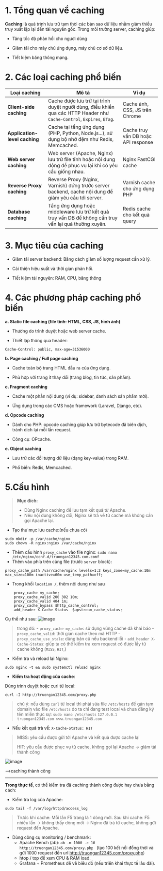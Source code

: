 # 1. Tổng quan về caching
**Caching** là quá trình lưu trữ tạm thời các bản sao dữ liệu nhằm giảm thiểu truy xuất lặp lại đến tài nguyên gốc. Trong môi trường server, caching giúp:

- Tăng tốc độ phản hồi cho người dùng

- Giảm tải cho máy chủ ứng dụng, máy chủ cơ sở dữ liệu.

- Tiết kiệm băng thông mạng.
# 2. Các loại caching phổ biến
| Loại caching                  | Mô tả                                                                                                                 | Ví dụ                               |
| ----------------------------- | --------------------------------------------------------------------------------------------------------------------- | ----------------------------------- |
| **Client-side caching**       | Cache được lưu trữ tại trình duyệt người dùng, điều khiển qua các HTTP Header như `Cache-Control`, `Expires`, `ETag`. | Cache ảnh, CSS, JS trên Chrome      |
| **Application-level caching** | Cache tại tầng ứng dụng (PHP, Python, Node.js...), sử dụng bộ nhớ đệm như Redis, Memcached.                           | Cache truy vấn DB hoặc API response |
| **Web server caching**        | Web server (Apache, Nginx) lưu trữ file tĩnh hoặc nội dung động để phục vụ lại khi có yêu cầu giống nhau.             | Nginx FastCGI cache                 |
| **Reverse Proxy caching**     | Reverse Proxy (Nginx, Varnish) đứng trước server backend, cache nội dung để giảm yêu cầu tới server.                  | Varnish cache cho ứng dụng PHP      |
| **Database caching**          | Tầng ứng dụng hoặc middleware lưu trữ kết quả truy vấn DB để không cần truy vấn lại quá thường xuyên.                 | Redis cache cho kết quả query       |

# 3. Mục tiêu của caching
- Giảm tải server backend: Bằng cách giảm số lượng request cần xử lý.

- Cải thiện hiệu suất và thời gian phản hồi.

- Tiết kiệm tài nguyên: RAM, CPU, băng thông

# 4. Các phương pháp caching phổ biến
**a. Static file caching (file tĩnh: HTML, CSS, JS, hình ảnh)**
- Thường do trình duyệt hoặc web server cache.

- Thiết lập thông qua header:

`Cache-Control: public, max-age=31536000`

**b. Page caching / Full page caching**
- Cache toàn bộ trang HTML đầu ra của ứng dụng.

- Phù hợp với trang ít thay đổi (trang blog, tin tức, sản phẩm).

**c. Fragment caching**
- Cache một phần nội dung (ví dụ: sidebar, danh sách sản phẩm mới).

- Ứng dụng trong các CMS hoặc framework (Laravel, Django, etc).

**d. Opcode caching**
- Dành cho PHP: opcode caching giúp lưu trữ bytecode đã biên dịch, tránh dịch lại mỗi lần request.

- Công cụ: OPcache.

**e. Object caching**
- Lưu trữ các đối tượng dữ liệu (dạng key-value) trong RAM.

- Phổ biến: Redis, Memcached.

# 5.Cấu hình
> **Mục đích:**
> - Dùng Nginx caching để lưu tạm kết quả từ Apache.
> - Nếu nội dung không đổi, Nginx sẽ trả về từ cache mà không cần gọi Apache lại.
  
- Tạo thư mục lưu cache:(nếu chưa có)
```
sudo mkdir -p /var/cache/nginx
sudo chown -R nginx:nginx /var/cache/nginx
```
- Thêm cấu hình `proxy_cache` vào file nginx:
`sudo nano /etc/nginx/conf.d/truongan12345.com.conf
`
- Thêm vào phía trên cùng file (trước `server` block):
```
proxy_cache_path /var/cache/nginx levels=1:2 keys_zone=my_cache:10m max_size=100m inactive=60m use_temp_path=off;
```
- Trong khối `location /`, thêm nội dung như sau
```
    proxy_cache my_cache;
    proxy_cache_valid 200 302 10m;
    proxy_cache_valid 404 1m;
    proxy_cache_bypass $http_cache_control;
    add_header X-Cache-Status  $upstream_cache_status;
```

Cụ thể như sau:
![image](https://github.com/user-attachments/assets/d0fc9357-7b8a-4228-9dbc-6c5344cc94b2)

> trong đó:
    - `proxy_cache my_cache`: sử dụng vùng cache đã khai báo
    - `proxy_cache_valid`: thời gian cache theo mã HTTP
    - `proxy_cache_use_stale`: dùng bản cũ nếu backend lỗi
    - `add_header X-Cache-Status`: giúp ta có thể kiểm tra xem request có được lấy từ cache không (`MISS`, `HIT`,)

- Kiểm tra và reload lại Nginx:
```
sudo nginx -t && sudo systemctl reload nginx
```

- **Kiểm tra hoạt động của cache**:

Dùng trình duyệt hoặc curl từ local:
```
curl -I http://truongan12345.com/proxy.php
```
>chú ý: nếu dùng `curl` từ local thì phải sửa file `/etc/hosts` để gán tạm domain vào file `/etc/hosts` do ta chỉ đang test local và chưa đăng ký tên miền thực sự:
>`sudo nano /etc/hosts`
>`127.0.0.1    truongan12345.com www.truongan12345.com`

- Nếu kết quả trả về: `X-Cache-Status: HIT`
  
> MISS: yêu cầu được gửi tới Apache và kết quả được cache lại
>
> HIT: yêu cầu được phục vụ từ cache, không gọi lại Apache → giảm tải thành công


![image](https://github.com/user-attachments/assets/075c786b-dd51-4209-bf6a-55d63e21e3d9)



-->caching thành công

---
**Trong thực tế**, có thể kiểm tra đã caching thành công được hay chưa bằng cách:
-  Kiểm tra log của Apache:
```
sudo tail -f /var/log/httpd/access_log
```
>Trước khi cache: Mỗi lần F5 trang là 1 dòng mới.
>Sau khi cache: F5 nhiều lần → không thấy dòng mới → Nginx đã trả từ cache, không gửi request đến Apache.

- Dùng công cụ monitoring / benchmark:
    - Apache Bench (ab):
    `ab -n 1000 -c 10 http://truongan12345.com/proxy.php
` (tạo 100 kết nối đồng thời và gửi 1000 request đến url http://truongan12345.com/proxy.php)
    - htop / top để xem CPU & RAM load.
    - Grafana + Prometheus để vẽ biểu đồ (nếu triển khai thực tế lâu dài).
